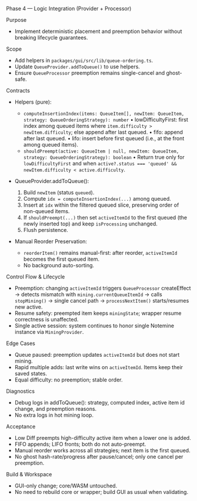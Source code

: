 Phase 4 — Logic Integration (Provider + Processor)

Purpose
- Implement deterministic placement and preemption behavior without breaking lifecycle guarantees.

Scope
- Add helpers in `packages/gui/src/lib/queue-ordering.ts`.
- Update `QueueProvider.addToQueue()` to use helpers.
- Ensure `QueueProcessor` preemption remains single-cancel and ghost-safe.

Contracts
- Helpers (pure):
  - `computeInsertionIndex(items: QueueItem[], newItem: QueueItem, strategy: QueueOrderingStrategy): number`
    • lowDifficultyFirst: first index among queued items where `item.difficulty > newItem.difficulty`; else append after last queued.
    • fifo: append after last queued.
    • lifo: insert before first queued (i.e., at the front among queued items).
  - `shouldPreempt(active: QueueItem | null, newItem: QueueItem, strategy: QueueOrderingStrategy): boolean`
    • Return true only for `lowDifficultyFirst` and when `active?.status === 'queued' && newItem.difficulty < active.difficulty`.

- QueueProvider.addToQueue():
  1) Build `newItem` (status `queued`).
  2) Compute `idx = computeInsertionIndex(...)` among queued.
  3) Insert at `idx` within the filtered queued slice, preserving order of non-queued items.
  4) If `shouldPreempt(...)` then set `activeItemId` to the first queued (the newly inserted top) and keep `isProcessing` unchanged.
  5) Flush persistence.

- Manual Reorder Preservation:
  - `reorderItem()` remains manual-first: after reorder, `activeItemId` becomes the first queued item.
  - No background auto-sorting.

Control Flow & Lifecycle
- Preemption: changing `activeItemId` triggers `QueueProcessor` createEffect → detects mismatch with `mining.currentQueueItemId` → calls `stopMining()` → single cancel path → `processNextItem()` starts/resumes new active.
- Resume safety: preempted item keeps `miningState`; wrapper resume correctness is unaffected.
- Single active session: system continues to honor single Notemine instance via `MiningProvider`.

Edge Cases
- Queue paused: preemption updates `activeItemId` but does not start mining.
- Rapid multiple adds: last write wins on `activeItemId`. Items keep their saved states.
- Equal difficulty: no preemption; stable order.

Diagnostics
- Debug logs in addToQueue(): strategy, computed index, active item id change, and preemption reasons.
- No extra logs in hot mining loop.

Acceptance
- Low Diff preempts high-difficulty active item when a lower one is added.
- FIFO appends; LIFO fronts; both do not auto-preempt.
- Manual reorder works across all strategies; next item is the first queued.
- No ghost hash-rate/progress after pause/cancel; only one cancel per preemption.

Build & Workspace
- GUI-only change; core/WASM untouched.
- No need to rebuild core or wrapper; build GUI as usual when validating.

